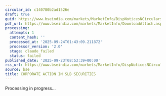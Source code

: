 ```yaml
---
circular_id: c140780b2ad1526e
draft: true
guid: https://www.bseindia.com/markets/MarketInfo/DispNoticesNCirculars.aspx?Noticeid={F42CFD3B-8E02-478C-BCAB-1608668BA025}&noticeno=20250923-10&dt=09/23/2025&icount=10&totcount=84&flag=0
pdf_url: https://www.bseindia.com/markets/MarketInfo/DownloadAttach.aspx?id=20250923-10&attachedId=0679bed7-8266-4533-909d-3f0219120880
processing:
  attempts: 1
  content_hash: ''
  processed_at: '2025-09-24T01:43:09.211872'
  processor_version: '2.0'
  stage: claude_failed
  status: failed
published_date: '2025-09-23T08:53:39+00:00'
rss_url: https://www.bseindia.com/markets/MarketInfo/DispNoticesNCirculars.aspx?Noticeid={F42CFD3B-8E02-478C-BCAB-1608668BA025}&noticeno=20250923-10&dt=09/23/2025&icount=10&totcount=84&flag=0
source: bse
title: CORPORATE ACTION IN SLB SECURITIES
---
```


Processing in progress...